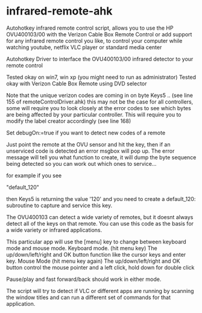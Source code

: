 infrared-remote-ahk
===================

Autohotkey infrared remote control script, allows you to use the HP OVU400103/00 with the Verizon Cable Box Remote Control or add support for any infrared remote control you like, to control your computer while watching youtube, netflix VLC player or standard media center


 Autohotkey Driver to interface the OVU400103/00 infrared detector to your remote control

 Tested okay on win7, win xp (you might need to run as administrator)
 Tested okay with Verizon Cable Box Remote using DVD selector
 
 Note that the unique verizon codes are coming in on byte Keys5 .. (see line 155 of remoteControlDriver.ahk)
 this may not be the case for all controllers, some will require you to look closely
 at the error codes to see which bytes are being affected by your particular controller.
 This will require you to modify the label creator accordingly (see line 168)
 
 Set debugOn:=true if you want to detect new codes of a remote 
  
 Just point the remote at the OVU sensor and hit the key, then if an unserviced code is detected
 an error msgbox will pop up.  The error message will tell you what function to create, it will
 dump the byte sequence being detected so you can work out which ones to service... 
 
 for example if you see 
 
 "default_120"
 
 then Keys5 is returning the value '120' and you need to create a default_120: subroutine to capture and service this key.
 
 The OVU400103 can detect a wide variety of remotes, but it doesnt always detect all of the keys on that remote. You
 can use this code as the basis for a wide variety or infrared applications.
 
 This particular app will use the [menu] key to change between keyboard mode and mouse mode.
 Keyboard mode. (hit menu key)
   The up/down/left/right and OK button function like the cursor keys and enter key.
 Mouse Mode   (hit menu key again)
   The up/down/left/right and OK button  control the mouse pointer and a left click, hold down for double click
   
Pause/play and fast forward/back should work in either mode.

 The script will try to detect if VLC or different apps are running by scanning the window titles and can run a different set of commands for that application.
 
